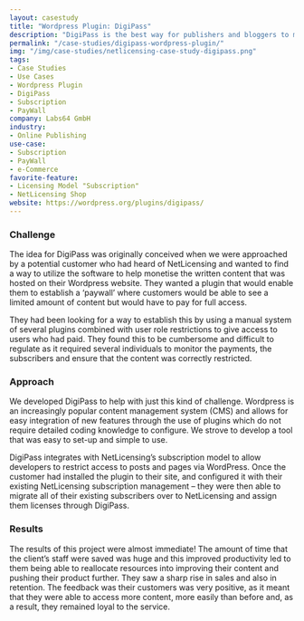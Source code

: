 ```yaml
---
layout: casestudy
title: "Wordpress Plugin: DigiPass"
description: "DigiPass is the best way for publishers and bloggers to monetize their digital content."
permalink: "/case-studies/digipass-wordpress-plugin/"
img: "/img/case-studies/netlicensing-case-study-digipass.png"
tags:
- Case Studies
- Use Cases
- Wordpress Plugin
- DigiPass
- Subscription
- PayWall
company: Labs64 GmbH
industry:
- Online Publishing
use-case:
- Subscription
- PayWall
- e-Commerce
favorite-feature:
- Licensing Model "Subscription"
- NetLicensing Shop
website: https://wordpress.org/plugins/digipass/
---
```


### Challenge

The idea for DigiPass was originally conceived when we were approached by a potential customer who had heard of NetLicensing and wanted to find a way to utilize the software to help monetise the written content that was hosted on their Wordpress website. They wanted a plugin that would enable them to establish a ‘paywall’ where customers would be able to see a limited amount of content but would have to pay for full access.

They had been looking for a way to establish this by using a manual system of several plugins combined with user role restrictions to give access to users who had paid. They found this to be cumbersome and difficult to regulate as it required several individuals to monitor the payments, the subscribers and ensure that the content was correctly restricted.

### Approach

We developed DigiPass to help with just this kind of challenge. Wordpress is an increasingly popular content management system (CMS) and allows for easy integration of new features through the use of plugins which do not require detailed coding knowledge to configure. We strove to develop a tool that was easy to set-up and simple to use.

DigiPass integrates with NetLicensing’s subscription model to allow developers to restrict access to posts and pages via WordPress. Once the customer had installed the plugin to their site, and configured it with their existing NetLicensing subscription management – they were then able to migrate all of their existing subscribers over to NetLicensing and assign them licenses through DigiPass.

### Results

The results of this project were almost immediate! The amount of time that the client’s staff were saved was huge and this improved productivity led to them being able to reallocate resources into improving their content and pushing their product further. They saw a sharp rise in sales and also in retention. The feedback was their customers was very positive, as it meant that they were able to access more content, more easily than before and, as a result, they remained loyal to the service.
